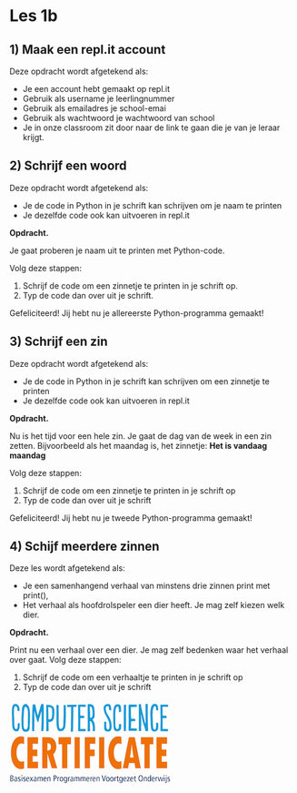# Les 1b

## 1\) Maak een repl.it account

Deze opdracht wordt afgetekend als: 

* Je een account hebt gemaakt op repl.it
* Gebruik als username je leerlingnummer
* Gebruik als emailadres je school-emai
* Gebruik als wachtwoord je wachtwoord van school
* Je in onze classroom zit door naar de link te gaan die je van je leraar krijgt. 

## 2\) Schrijf een woord

Deze opdracht wordt afgetekend als:

* Je de code in Python in je schrift kan schrijven om je naam te printen
* Je dezelfde code ook kan uitvoeren in repl.it

**Opdracht.**

Je gaat proberen je naam uit te printen met Python-code.

Volg deze stappen:

1. Schrijf de code om een zinnetje te printen in je schrift op. 
2. Typ de code dan over uit je schrift.

Gefeliciteerd! Jij hebt nu je allereerste Python-programma gemaakt!

## 3\) Schrijf een zin

Deze opdracht wordt afgetekend als:

* Je de code in Python in je schrift kan schrijven om een zinnetje te printen
* Je dezelfde code ook kan uitvoeren in repl.it

**Opdracht.**

Nu is het tijd voor een hele zin. Je gaat de dag van de week in een zin zetten. Bijvoorbeeld als het maandag is, het zinnetje: **Het is vandaag maandag**

Volg deze stappen:

1. Schrijf de code om een zinnetje te printen in je schrift op
2. Typ de code dan over uit je schrift

Gefeliciteerd! Jij hebt nu je tweede Python-programma gemaakt!

## 4\) Schijf meerdere zinnen

Deze les wordt afgetekend als:

* Je een samenhangend verhaal van minstens drie zinnen print met print\(\), 
* Het verhaal als hoofdrolspeler een dier heeft. Je mag zelf kiezen welk dier.

**Opdracht.** 

Print nu een verhaal over een dier. Je mag zelf bedenken waar het verhaal over gaat. Volg deze stappen:

1. Schrijf de code om een verhaaltje te printen in je schrift op
2. Typ de code dan over uit je schrift

![](/img/logoCSCert_10cm.jpg)